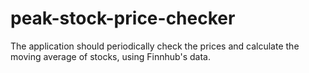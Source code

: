 # peak-stock-price-checker
The application should periodically check the prices and calculate the moving average of stocks, using Finnhub's data.
